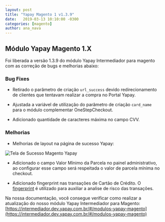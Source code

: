 ```yaml
---
layout: post
title: "Yapay Magento 1 v1.3.9"
date:   2019-03-13 10:10:00 -0300
categories: [magento]
author: ana_nava
---
```


## Módulo Yapay Magento 1.X

Foi liberada a versão 1.3.9 do módulo Yapay Intermediador para magento com as correção de bugs e melhorias abaixo:

<!-- more -->


### **Bug Fixes**

* Retirado o parâmetro de criação `url_success` devido redirecionamento de clientes que tentavam realizar a compra no Portal Yapay.

* Ajustada a variável de utilização do parâmetro de criação `card_name` para o módulo complementar OneStepCheckout.

* Adicionado quantidade de caracteres máxima no campo CVV.



### **Melhorias**

* Melhorias de layout na página de sucesso Yapay:

![Tela de Sucesso Magento Yapay](https://yapaypagamentos.github.io/integracao-news/assets/article_images/2019-03-13/Success_Magento.png)

* Adicionado o campo Valor Mínimo da Parcela no painel administrativo, ao configurar esse campo será respeitada o valor de parcela mínima no checkout.

* Adicionado fingerprint nas transações de Cartão de Crédito. O [fingerprint](https://intermediador.dev.yapay.com.br/#/transacao-fingerprint) é utilizado para auxiliar a analise de risco das transações.




Na nossa documentação, você consegue verificar como realizar a atualização do nosso módulo Yapay Intermediador para Magento: [https://intermediador.dev.yapay.com.br/#/modulos-yapay-magento](https://intermediador.dev.yapay.com.br/#/modulos-yapay-magento)
